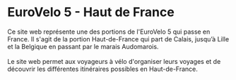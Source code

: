 <h1>EuroVelo 5 - Haut de France</h1>
<p>Ce site web représente une des portions de l'EuroVelo 5 qui passe en France. Il s'agit de la portion Haut-de-France qui part de Calais, jusqu’à Lille et la Belgique en passant par le marais Audomarois. <br><br>
Le site web permet aux voyageurs à vélo d'organiser leurs voyages et de découvrir les différentes itinéraires possibles en Haut-de-France.</p>
